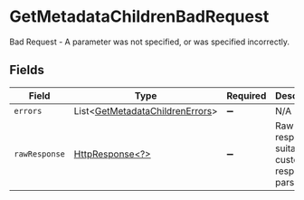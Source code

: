 # GetMetadataChildrenBadRequest

Bad Request - A parameter was not specified, or was specified incorrectly.


## Fields

| Field                                                                                                                | Type                                                                                                                 | Required                                                                                                             | Description                                                                                                          |
| -------------------------------------------------------------------------------------------------------------------- | -------------------------------------------------------------------------------------------------------------------- | -------------------------------------------------------------------------------------------------------------------- | -------------------------------------------------------------------------------------------------------------------- |
| `errors`                                                                                                             | List\<[GetMetadataChildrenErrors](../../models/errors/GetMetadataChildrenErrors.md)>                                 | :heavy_minus_sign:                                                                                                   | N/A                                                                                                                  |
| `rawResponse`                                                                                                        | [HttpResponse\<?>](https://docs.oracle.com/en/java/javase/11/docs/api/java.net.http/java/net/http/HttpResponse.html) | :heavy_minus_sign:                                                                                                   | Raw HTTP response; suitable for custom response parsing                                                              |